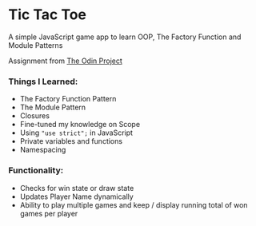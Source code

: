 # Tic Tac Toe

A simple JavaScript game app to learn OOP, The Factory Function and Module Patterns

Assignment from [The Odin Project](https://www.theodinproject.com/)

### Things I Learned:
- The Factory Function Pattern
- The Module Pattern
- Closures
- Fine-tuned my knowledge on Scope
- Using ```"use strict";``` in JavaScript
- Private variables and functions
- Namespacing


### Functionality:
- Checks for win state or draw state
- Updates Player Name dynamically
- Ability to play multiple games and keep / display running total of won games per player